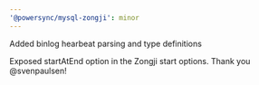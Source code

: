 ```yaml
---
'@powersync/mysql-zongji': minor
---
```


Added binlog hearbeat parsing and type definitions

Exposed startAtEnd option in the Zongji start options. Thank you @svenpaulsen!